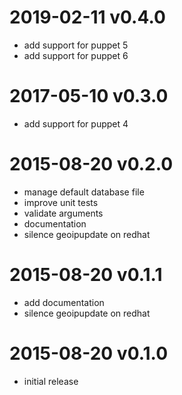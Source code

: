 # 2019-02-11 v0.4.0

* add support for puppet 5
* add support for puppet 6

# 2017-05-10 v0.3.0

* add support for puppet 4

# 2015-08-20 v0.2.0
* manage default database file
* improve unit tests
* validate arguments
* documentation
* silence geoipupdate on redhat
# 2015-08-20 v0.1.1
* add documentation
* silence geoipupdate on redhat
# 2015-08-20 v0.1.0
* initial release

